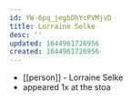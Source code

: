 ```yaml
---
id: YW-6pq_jegbDhYcPVMjvD
title: Lorraine Selke
desc: ''
updated: 1644961726956
created: 1644961726956
---
```



- [[person]] - Lorraine Selke
- appeared 1x at the stoa

